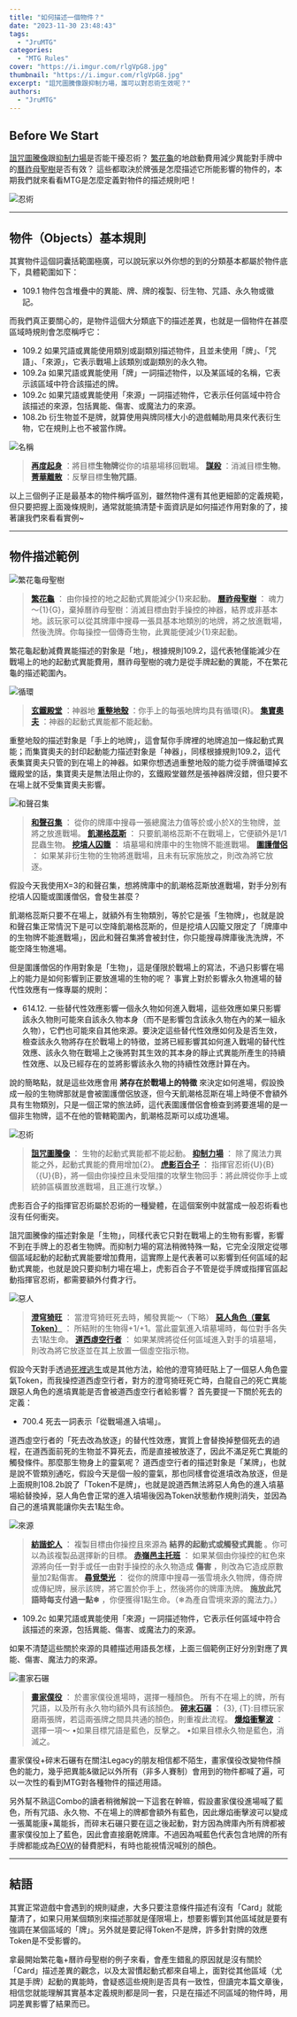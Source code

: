 ```yaml
---
title: "如何描述一個物件？"
date: "2023-11-30 23:48:43"
tags:
  - "JruMTG"
categories:
  - "MTG Rules"
cover: "https://i.imgur.com/rlgVpG8.jpg"
thumbnail: "https://i.imgur.com/rlgVpG8.jpg"
excerpt: "詛咒圖騰像跟抑制力場，誰可以對忍術生效呢？"
authors:
  - "JruMTG"
---
```


## Before We Start

[詛咒圖騰像](https://scryfall.com/card/mh2/295/cursed-totem)跟[抑制力場](https://scryfall.com/card/rav/31/suppression-field)是否能干擾忍術？
[繁花龜](https://scryfall.com/card/woe/163/blossoming-tortoise)的地啟動費用減少異能對手牌中的[曆祚母聖樹](https://scryfall.com/card/neo/266/boseiju-who-endures)是否有效？
這些都取決於牌張是怎麼描述它所能影響的物件的，本期我們就來看看MTG是怎麼定義對物件的描述規則吧！

![忍術](https://i.imgur.com/4wM5GqB.jpg)

---

## 物件（Objects）基本規則

其實物件這個詞囊括範圍極廣，可以說玩家以外你想的到的分類基本都屬於物件底下，具體範圍如下：

- 109.1 物件包含堆疊中的異能、牌、牌的複製、衍生物、咒語、永久物或徽記。

而我們真正要關心的，是物件這個大分類底下的描述差異，也就是一個物件在甚麼區域時規則會怎麼稱呼它：

- 109.2 如果咒語或異能使用類別或副類別描述物件，且並未使用「牌」、「咒語」、「來源」，它表示戰場上該類別或副類別的永久物。
- 109.2a 如果咒語或異能使用「牌」一詞描述物件，以及某區域的名稱，它表示該區域中符合該描述的牌。
- 109.2c 如果咒語或異能使用「來源」一詞描述物件，它表示任何區域中符合該描述的來源，包括異能、傷害、或魔法力的來源。
- 108.2b 衍生物並不是牌，就算使用與牌同樣大小的遊戲輔助用具來代表衍生物，它在規則上也不被當作牌。

![名稱](https://i.imgur.com/uqztXor.jpg)

> **[再度起身](https://scryfall.com/card/m21/119/rise-again)** ：將目標**生物牌**從你的墳墓場移回戰場。
> **[謀殺](https://scryfall.com/card/m20/109/murder)** ：消滅目標**生物**。
> **[菁華離散](https://scryfall.com/card/m19/54/essence-scatter)** ：反擊目標**生物咒語**。

以上三個例子正是最基本的物件稱呼區別，雖然物件還有其他更細節的定義規範，但只要把握上面幾條規則，通常就能搞清楚卡面資訊是如何描述作用對象的了，接著讓我們來看看實例~

---

## 物件描述範例

![繁花龜母聖樹](https://i.imgur.com/tKo2Dkr.jpg)

> **[繁花龜](https://scryfall.com/card/woe/163/blossoming-tortoise)** ：
> 由你操控的地之起動式異能減少{1}來起動。
> **[曆祚母聖樹](https://scryfall.com/card/neo/266/boseiju-who-endures)** ：
> 魂力～{1}{G}，棄掉曆祚母聖樹：消滅目標由對手操控的神器，結界或非基本地。該玩家可以從其牌庫中搜尋一張具基本地類別的地牌，將之放進戰場，然後洗牌。你每操控一個傳奇生物，此異能便減少{1}來起動。

繁花龜起動減費異能描述的對象是「地」，根據規則109.2，這代表牠僅能減少在戰場上的地的起動式異能費用，曆祚母聖樹的魂力是從手牌起動的異能，不在繁花龜的描述範圍內。

![循環](https://i.imgur.com/k5kQt1V.jpg)

> **[玄鐵殿堂](https://scryfall.com/card/2xm/315/darksteel-citadel)** ：神器地
> **[重整地殼](https://scryfall.com/card/mh1/149/tectonic-reformation)** ：你手上的每張地牌均具有循環{R}。
> **[集寶奧夫](https://scryfall.com/card/mh1/158/collector-ouphe)** ：神器的起動式異能都不能起動。

重整地殼的描述對象是「手上的地牌」，這會幫你手牌裡的地牌追加一條起動式異能；而集寶奧夫的封印起動能力描述對象是「神器」，同樣根據規則109.2，這代表集寶奧夫只管的到在場上的神器。如果你想透過重整地殼的能力從手牌循環掉玄鐵殿堂的話，集寶奧夫是無法阻止你的，玄鐵殿堂雖然是張神器牌沒錯，但只要不在場上就不受集寶奧夫影響。

![和聲召集](https://i.imgur.com/L7Wq24s.jpg)

> **[和聲召集](https://scryfall.com/card/2xm/158/chord-of-calling)** ：
> 從你的牌庫中搜尋一張總魔法力值等於或小於X的生物牌，並將之放進戰場。
> **[飢潮格蕊斯](https://scryfall.com/card/mh2/202/grist-the-hunger-tide)** ：
> 只要飢潮格蕊斯不在戰場上，它便額外是1/1昆蟲生物。
> **[挖墳人囚籠](https://scryfall.com/card/m20/227/grafdiggers-cage)** ：
> 墳墓場和牌庫中的生物牌不能進戰場。
> **[圍護僧侶](https://scryfall.com/card/m21/13/containment-priest)** ：
> 如果某非衍生物的生物將進戰場，且未有玩家施放之，則改為將它放逐。

假設今天我使用X=3的和聲召集，想將牌庫中的飢潮格蕊斯放進戰場，對手分別有挖墳人囚籠或圍護僧侶，會發生甚麼？

飢潮格蕊斯只要不在場上，就額外有生物類別，等於它是張「生物牌」，也就是說和聲召集正常情況下是可以空降飢潮格蕊斯的，但是挖墳人囚籠又限定了「牌庫中的生物牌不能進戰場」，因此和聲召集將會被封住，你只能搜尋牌庫後洗洗牌，不能空降生物進場。

但是圍護僧侶的作用對象是「生物」，這是僅限於戰場上的寫法，不過只影響在場上的能力是如何影響到正要放進場的生物的呢？ 事實上對於影響永久物進場的替代性效應有一條專屬的規則：

- 614.12. 一些替代性效應影響一個永久物如何進入戰場，這些效應如果只影響該永久物則可能來自該永久物本身（而不是影響包含該永久物在內的某一組永久物），它們也可能來自其他來源。要決定這些替代性效應如何及是否生效，檢查該永久物將存在於戰場上的特徵，並將已經影響其如何進入戰場的替代性效應、該永久物在戰場上之後將對其生效的其本身的靜止式異能所產生的持續性效應、以及已經存在的並將影響該永久物的持續性效應計算在內。

說的簡略點，就是這些效應會用 **將存在於戰場上的特徵** 來決定如何進場，假設換成一般的生物牌那就是會被圍護僧侶放逐，但今天飢潮格蕊斯在場上時便不會額外具有生物類別，只是一個正常的旅法師，這代表圍護僧侶會檢查到將要進場的是一個非生物牌，這不在他的管轄範圍內，飢潮格蕊斯可以成功進場。

![忍術](https://i.imgur.com/4wM5GqB.jpg)

> **[詛咒圖騰像](https://scryfall.com/card/mh2/295/cursed-totem)** ：
> 生物的起動式異能都不能起動。
> **[抑制力場](https://scryfall.com/card/rav/31/suppression-field)** ：
> 除了魔法力異能之外，起動式異能的費用增加{2}。
> **[虎影百合子](https://scryfall.com/card/cmm/364/yuriko-the-tigers-shadow)** ：
> 指揮官忍術{U}{B}（{U}{B}，將一個由你操控且未受阻擋的攻擊生物回手：將此牌從你手上或統帥區橫置放進戰場，且正進行攻擊。）

虎影百合子的指揮官忍術屬於忍術的一種變體，在這個案例中就當成一般忍術看也沒有任何衝突。

詛咒圖騰像的描述對象是「生物」，同樣代表它只對在戰場上的生物有影響，影響不到在手牌上的忍者生物牌。而抑制力場的寫法稍微特殊一點，它完全沒限定從哪個區域起動的起動式異能要增加費用，這實際上是代表著可以影響到任何區域的起動式異能，也就是說只要抑制力場在場上，虎影百合子不管是從手牌或指揮官區起動指揮官忍術，都需要額外付費才行。

![惡人](https://i.imgur.com/9Aqm8ZG.jpg)

> **[澄穹猗旺](https://scryfall.com/card/neo/2/ao-the-dawn-sky)** ：
> 當澄穹猗旺死去時，觸發異能～（下略）
> **[惡人角色（靈氣Token）](https://scryfall.com/card/twoe/17/wicked-cursed)** ：
> 所結附的生物得+1/+1。當此靈氣進入墳墓場時，每位對手各失去1點生命。
> **[道西虛空行者](https://scryfall.com/card/mh2/81/dauthi-voidwalker)** ：
> 如果某牌將從任何區域進入對手的墳墓場，則改為將它放逐並在其上放置一個虛空指示物。

假設今天對手透過[死裡逃生](https://scryfall.com/card/woe/101/not-dead-after-all)或是其他方法，給他的澄穹猗旺貼上了一個惡人角色靈氣Token，而我操控道西虛空行者，對方的澄穹猗旺死亡時，白龍自己的死亡異能跟惡人角色的進墳異能是否會被道西虛空行者給影響？ 首先要提一下關於死去的定義：

- 700.4 死去一詞表示「從戰場進入墳場」。

道西虛空行者的「死去改為放逐」的替代性效應，實質上會替換掉整個死去的過程，在道西面前死的生物並不算死去，而是直接被放逐了，因此不滿足死亡異能的觸發條件。那麼那生物身上的靈氣呢？ 道西虛空行者的描述對象是「某牌」，也就是說不管類別通吃，假設今天是個一般的靈氣，那也同樣會從進墳改為放逐，但是上面規則108.2b說了「Token不是牌」，也就是說道西無法將惡人角色的進入墳墓場給替換掉，惡人角色會正常的進入墳場後因為Token狀態動作規則消失，並因為自己的進墳異能讓你失去1點生命。

![來源](https://i.imgur.com/BD9Dk7B.jpg)

> **[紡諧蛇人](https://scryfall.com/card/neo/213/weaver-of-harmony)** ：
> 複製目標由你操控且來源為 **結界的起動式或觸發式異能** 。你可以為該複製品選擇新的目標。
> **[赤嶺邑主托班](https://scryfall.com/card/eld/147/torbran-thane-of-red-fell)** ：
> 如果某個由你操控的紅色來源將向任一對手或任一由對手操控的永久物造成 **傷害** ，則改為它造成原數量加2點傷害。
> **[尋覓榮光](https://scryfall.com/card/khm/27/search-for-glory)** ：
> 從你的牌庫中搜尋一張雪境永久物牌，傳奇牌或傳紀牌，展示該牌，將它置於你手上，然後將你的牌庫洗牌。 **施放此咒語時每支付過一點❄** ，你便獲得1點生命。（❄為產自雪境來源的魔法力。）

- 109.2c 如果咒語或異能使用「來源」一詞描述物件，它表示任何區域中符合該描述的來源，包括異能、傷害、或魔法力的來源。

如果不清楚這些關於來源的具體描述用語長怎樣，上面三個範例正好分別對應了異能、傷害、魔法力的來源。

![畫家石碾](https://i.imgur.com/dtEsqg8.jpg)

> **[畫家僕役](https://scryfall.com/card/p23/1/painters-servant)** ：
> 於畫家僕役進場時，選擇一種顏色。
> 所有不在場上的牌，所有咒語，以及所有永久物均額外具有該顏色。
> **[碎末石碾](https://scryfall.com/card/p23/2/grindstone)** ：
> {3}, {T}:目標玩家磨兩張牌，若這兩張牌之間具共通的顏色，則重複此流程。
> **[爆焰衝擊波](https://scryfall.com/card/ss3/5/pyroblast)** ：
> 選擇一項～
> •如果目標咒語是藍色，反擊之。
> •如果目標永久物是藍色，消滅之。

畫家僕役+碎末石碾有在關注Legacy的朋友相信都不陌生，畫家僕役改變物件顏色的能力，幾乎把異能&徽記以外所有（非多人賽制）會用到的物件都喊了遍，可以一次性的看到MTG對各種物件的描述用語。

另外幫不熟這Combo的讀者稍微解說一下這套在幹嘛，假設畫家僕役進場喊了藍色，所有咒語、永久物、不在場上的牌都會額外有藍色，因此爆焰衝擊波可以變成一張萬能康+萬能拆，而碎末石碾只要在這之後起動，對方因為牌庫內所有牌都被畫家僕役加上了藍色，因此會直接磨乾牌庫。不過因為喊藍色代表包含地牌的所有手牌都能成為[FOW](https://scryfall.com/card/2xm/51/force-of-will)的替費肥料，有時也能視情況喊別的顏色。

---

## 結語

其實正常遊戲中會遇到的規則疑慮，大多只要注意條件描述有沒有「Card」就能釐清了，如果只用某個類別來描述那就是僅限場上，想要影響到其他區域就是要有強調在某個區域的「牌」。另外就是要記得Token不是牌，許多針對牌的效應Token是不受影響的。

拿最開始繁花龜+曆祚母聖樹的例子來看，會產生錯亂的原因就是沒有關於「Card」描述差異的觀念，以及太習慣起動式都來自場上，面對從其他區域（尤其是手牌）起動的異能時，會疑惑這些規則是否具有一致性，但讀完本篇文章後，相信您就能理解其實基本定義規則都是同一套，只是在描述不同區域的物件時，用詞差異影響了結果而已。
